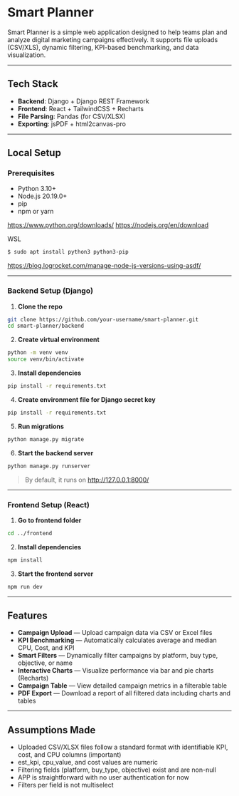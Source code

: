 # Smart Planner

Smart Planner is a simple web application designed to help teams plan and analyze digital marketing campaigns effectively. It supports file uploads (CSV/XLS), dynamic filtering, KPI-based benchmarking, and data visualization.

---

## Tech Stack

- **Backend**: Django + Django REST Framework  
- **Frontend**: React + TailwindCSS + Recharts  
- **File Parsing**: Pandas (for CSV/XLSX)  
- **Exporting**: jsPDF + html2canvas-pro

---

## Local Setup

### Prerequisites

- Python 3.10+
- Node.js 20.19.0+
- pip
- npm or yarn

https://www.python.org/downloads/
https://nodejs.org/en/download

WSL 
  ```bash
  $ sudo apt install python3 python3-pip
  ```
  https://blog.logrocket.com/manage-node-js-versions-using-asdf/


---
### Backend Setup (Django)

1. **Clone the repo**
  ```bash
  git clone https://github.com/your-username/smart-planner.git
  cd smart-planner/backend
  ```
2. **Create virtual environment**
  ```bash
  python -m venv venv
  source venv/bin/activate
  ```
3. **Install dependencies**
  ```bash
  pip install -r requirements.txt
  ```
4. **Create environment file for Django secret key**
  ```bash
  pip install -r requirements.txt
  ```
5. **Run migrations**
  ```bash
  python manage.py migrate
  ```
6. **Start the backend server**
  ```bash
  python manage.py runserver
  ```
> By default, it runs on http://127.0.0.1:8000/
---

### Frontend Setup (React)

1. **Go to frontend folder**
  ```bash
  cd ../frontend
  ```
2. **Install dependencies**
  ```bash
  npm install
  ```
3. **Start the frontend server**
  ```bash
  npm run dev
  ```
---
## Features

- **Campaign Upload** — Upload campaign data via CSV or Excel files
- **KPI Benchmarking** — Automatically calculates average and median CPU, Cost, and KPI
- **Smart Filters** — Dynamically filter campaigns by platform, buy type, objective, or name
- **Interactive Charts** — Visualize performance via bar and pie charts (Recharts)
- **Campaign Table** — View detailed campaign metrics in a filterable table
- **PDF Export** — Download a report of all filtered data including charts and tables
---
## Assumptions Made

- Uploaded CSV/XLSX files follow a standard format with identifiable KPI, cost, and CPU columns (important)
- est_kpi, cpu_value, and cost values are numeric
- Filtering fields (platform, buy_type, objective) exist and are non-null
- APP is straightforward with no user authentication for now
- Filters per field is not multiselect
